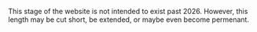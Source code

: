 This stage of the website is not intended to exist past 2026.
However, this length may be cut short, be extended, or maybe even become permenant.
